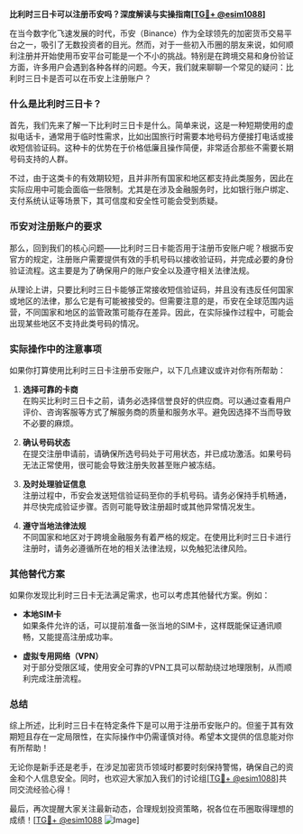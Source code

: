 **比利时三日卡可以注册币安吗？深度解读与实操指南[[TG💪+ @esim1088](https://t.me/s/esim1088)]**

在当今数字化飞速发展的时代，币安（Binance）作为全球领先的加密货币交易平台之一，吸引了无数投资者的目光。然而，对于一些初入币圈的朋友来说，如何顺利注册并开始使用币安平台可能是一个不小的挑战。特别是在跨境交易和身份验证方面，许多用户会遇到各种各样的问题。今天，我们就来聊聊一个常见的疑问：比利时三日卡是否可以在币安上注册账户？

### 什么是比利时三日卡？

首先，我们先来了解一下比利时三日卡是什么。简单来说，这是一种短期使用的虚拟电话卡，通常用于临时性需求，比如出国旅行时需要本地号码方便接打电话或接收短信验证码。这种卡的优势在于价格低廉且操作简便，非常适合那些不需要长期号码支持的人群。

不过，由于这类卡的有效期较短，且并非所有国家和地区都支持此类服务，因此在实际应用中可能会面临一些限制。尤其是在涉及金融服务时，比如银行账户绑定、支付系统认证等场景下，其可信度和安全性可能会受到质疑。

### 币安对注册账户的要求

那么，回到我们的核心问题——比利时三日卡能否用于注册币安账户呢？根据币安官方的规定，注册账户需要提供有效的手机号码以接收验证码，并完成必要的身份验证流程。这主要是为了确保用户的账户安全以及遵守相关法律法规。

从理论上讲，只要比利时三日卡能够正常接收短信验证码，并且没有违反任何国家或地区的法律，那么它是有可能被接受的。但需要注意的是，币安在全球范围内运营，不同国家和地区的监管政策可能存在差异。因此，在实际操作过程中，可能会出现某些地区不支持此类号码的情况。

### 实际操作中的注意事项

如果你打算使用比利时三日卡注册币安账户，以下几点建议或许对你有所帮助：

1. **选择可靠的卡商**  
   在购买比利时三日卡之前，请务必选择信誉良好的供应商。可以通过查看用户评价、咨询客服等方式了解服务商的质量和服务水平。避免因选择不当而导致不必要的麻烦。

2. **确认号码状态**  
   在提交注册申请前，请确保所选号码处于可用状态，并已成功激活。如果号码无法正常使用，很可能会导致注册失败甚至账户被冻结。

3. **及时处理验证信息**  
   注册过程中，币安会发送短信验证码至你的手机号码。请务必保持手机畅通，并尽快完成验证步骤。否则可能导致注册超时或其他异常情况发生。

4. **遵守当地法律法规**  
   不同国家和地区对于跨境金融服务有着严格的规定。在使用比利时三日卡进行注册时，请务必遵循所在地的相关法律法规，以免触犯法律风险。

### 其他替代方案

如果你发现比利时三日卡无法满足需求，也可以考虑其他替代方案。例如：

- **本地SIM卡**  
  如果条件允许的话，可以提前准备一张当地的SIM卡，这样既能保证通讯顺畅，又能提高注册成功率。

- **虚拟专用网络（VPN）**  
  对于部分受限区域，使用安全可靠的VPN工具可以帮助绕过地理限制，从而顺利完成注册流程。

### 总结

综上所述，比利时三日卡在特定条件下是可以用于注册币安账户的。但鉴于其有效期短且存在一定局限性，在实际操作中仍需谨慎对待。希望本文提供的信息能对你有所帮助！

无论你是新手还是老手，在涉足加密货币领域时都要时刻保持警惕，确保自己的资金和个人信息安全。同时，也欢迎大家加入我们的讨论组[[TG💪+ @esim1088](https://t.me/s/esim1088)]共同交流经验心得！

最后，再次提醒大家关注最新动态，合理规划投资策略，祝各位在币圈取得理想的成绩！[[TG💪+ @esim1088](https://t.me/s/esim1088) ![Image](https://i.postimg.cc/4NQfJmqS/Snipaste-2025-05-13-00-14-12.png)]